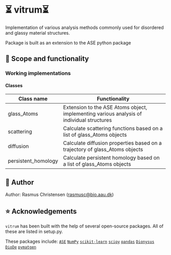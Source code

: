 # ⏳ vitrum⏳ 

Implementation of various analysis methods commonly used for disordered and glassy material structures.

Package is built as an extension to the ASE python package


## 🎯 Scope and functionality

### Working implementations
#### Classes
| Class name | Functionality |
| ----------- | ----------- |
| glass_Atoms | Extension to the ASE Atoms object, implementing various analysis of individual structures|
| scattering | Calculate scattering functions based on a list of glass_Atoms objects|
| diffusion | Calculate diffusion properties based on a trajectory of glass_Atoms objects |
| persistent_homology | Calculate persistent homology based on a list of glass_Atoms objects |


## 📖 Author
Author: Rasmus Christensen (rasmusc@bio.aau.dk)

## ⭐ Acknowledgements

`vitrum` has been built with the help of several open-source packages. All of these are listed in setup.py.

These packages include:
[`ASE`](https://wiki.fysik.dtu.dk/ase/index.html)
[`NumPy`](https://numpy.org/)
[`scikit-learn`](https://scikit-learn.org/stable/)
[`scipy`](https://scipy.org/)
[`pandas`](https://pandas.pydata.org/)
[`Dionysus`](https://mrzv.org/software/dionysus2/)
[`DioDe`](https://github.com/mrzv/diode)
[`pymatgen`](https://pymatgen.org/)